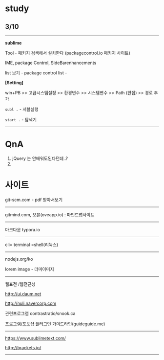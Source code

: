 # study

## 3/10

----

**sublime**

Tool - 패키지 검색해서 설치한다 (packagecontrol.io 패키지 사이트)

IME, package Control, SideBarenhancements

list 보기 - package control list -

**[Setting]**

win+PB >> 고급시스템설정 >> 환경변수 >> 시스템변수 >> Path (편집) >> 경로 추가

`subl .` - 서블실행 

`start .` - 탐색기







---

# QnA

1. jQuery 는 안배워도된다던데..?
2. 







# 사이트

git-scm.com - pdf 받아서보기

----

gitmind.com, 오븐(oveapp.io) : 마인드맵사이트

---

마크다운 typora.io

----

cli= terminal =shell(리눅스)

----

nodejs.org/ko

lorem image - 더미이미지

----

웹표전 /웹전근성

http://ui.daum.net

http://nuli.navercorp.com

관련프로그램 contrastratio/snook.ca

프로그램/포토샵 플러그인 가이드라인(guideguide.me)

----

https://www.sublimetext.com/

http://brackets.io/

-----

